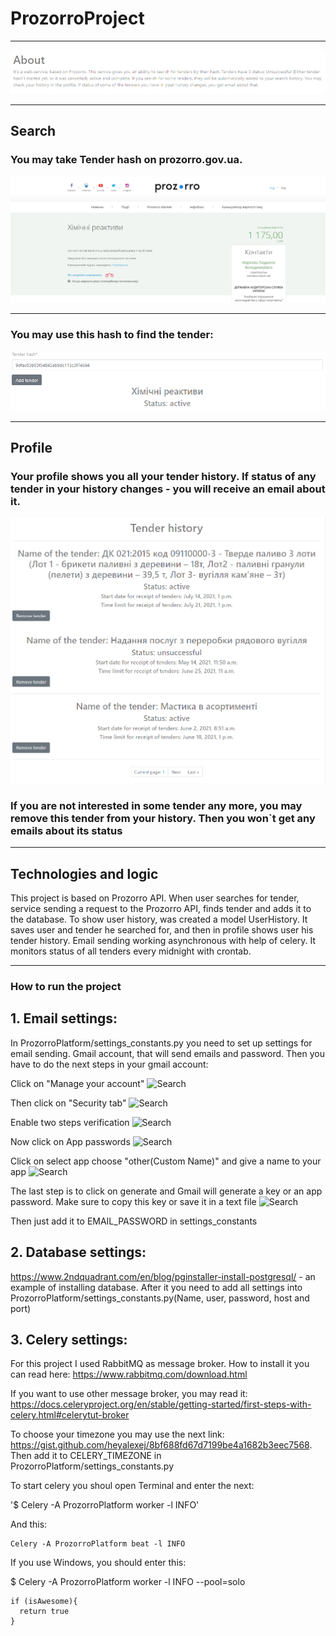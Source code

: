 # ProzorroProject
____
![About](https://github.com/Alekseev0/images/blob/main/About.PNG)
____
## Search
### You may take Tender hash on prozorro.gov.ua.

![Prozorro](https://github.com/Alekseev0/images/blob/main/Prozorro.gov.ua.PNG)

____

### You may use this hash to find the tender:

![Search](https://github.com/Alekseev0/images/blob/main/TenderSearch.PNG)

____
## Profile
###  Your profile shows you all your tender history. If status of any tender in your history changes - you will receive an email about it.

![Search](https://github.com/Alekseev0/images/blob/main/Profile.PNG)

###  If you are not interested in some tender any more, you may remove this tender from your history. Then you won`t get any emails about its status
____
## Technologies and logic

This project is based on Prozorro API. When user searches for tender, service sending a request to the Prozorro API, finds tender and adds it to the database. 
To show user history, was created a model UserHistory. It saves user and tender he searched for, and then in profile shows user his tender history.
Email sending working asynchronous with help of celery. It monitors status of all tenders every midnight with crontab.

____
### How to run the project

## 1. Email settings:
In ProzorroPlatform/settings_constants.py you need to set up settings for email sending. Gmail account, that will send emails and password. Then you have to do the next steps in your gmail account:

Click on "Manage your account"
![Search](https://res.cloudinary.com/practicaldev/image/fetch/s--fE1hYfre--/c_limit%2Cf_auto%2Cfl_progressive%2Cq_auto%2Cw_880/https://snipboard.io/L58jDC.jpg)

Then click on "Security tab"
![Search](https://res.cloudinary.com/practicaldev/image/fetch/s--ZlEawP28--/c_limit%2Cf_auto%2Cfl_progressive%2Cq_auto%2Cw_880/https://lh3.googleusercontent.com/pw/ACtC-3e_6aPStbMIv0ANp4Iu6OMfDlwZKfWxKUjyqb_REB5m3dCrtG3jAsMaGZ013K8M5jMy3crB9FtoR7Il54aBh7kcM8RqJed6gDIHfFSWxbYeJfC7NXbihFby3fp2Vkw7cJQyeF0m-dJKQgMScsPXoH5h%3Dw1888-h861-no%3Fauthuser%3D0)

Enable two steps verification
![Search](https://res.cloudinary.com/practicaldev/image/fetch/s--9JGiAb33--/c_limit%2Cf_auto%2Cfl_progressive%2Cq_auto%2Cw_880/https://lh3.googleusercontent.com/pw/ACtC-3eWoQjfXlmn1lYATXGi8KKOAoslgdvuK6pXA1VmerWuQWl46ELbqQ4OrpjGdQxVwqWfjnnKMYSYTYtwwxRAU3H266JyOxZ6aH3Srhp33lHregF5GoV-ZWxnoR4WguJtAiavzTvIM_Xxr2EgLpXEae1g%3Dw1913-h867-no%3Fauthuser%3D0)


Now click on App passwords
![Search](https://res.cloudinary.com/practicaldev/image/fetch/s--zHFKbsT3--/c_limit%2Cf_auto%2Cfl_progressive%2Cq_auto%2Cw_880/https://lh3.googleusercontent.com/pw/ACtC-3dMYd_TZpn5IbXTP2YgX6cGcGR-PgY5MXSNugjMn-MNfwzLV-78-ZdGzJhfN4YXN4zX2M7VSRMD9eZCPNnItFik3akf6D7CObjRFGY8M_VPIVkkkEmoCu7-h1Xs8LRuDNG97AYZzM8H_Ylst9CE_4pK%3Dw1913-h867-no%3Fauthuser%3D0)

Click on select app choose "other(Custom Name)" and give a name to your app
![Search](https://res.cloudinary.com/practicaldev/image/fetch/s--z4ZHmmg0--/c_limit%2Cf_auto%2Cfl_progressive%2Cq_auto%2Cw_880/https://lh3.googleusercontent.com/pw/ACtC-3c-yMkJ2aq5EER9h7BEuN5-TpwPN1OlNKppFhP0uyOjRfcNMtLX0-MflzIKxkbG0-DCnGF7mWMBeVLjni1y9k_KWyLBYexHiriP3rAxol2Q_tu5Zv5ZVfG1sOkxViQOCr9UlNZf__1p73TiYhBGCi_-%3Dw1916-h866-no%3Fauthuser%3D0)

The last step is to click on generate and Gmail will generate a key or an app password. Make sure to copy this key or save it in a text file
![Search](https://res.cloudinary.com/practicaldev/image/fetch/s--Od2oNBNn--/c_limit%2Cf_auto%2Cfl_progressive%2Cq_auto%2Cw_880/https://lh3.googleusercontent.com/pw/ACtC-3cch9URVsSAod-iG5bYAr4eitVATszD4mQkDXSuJEKfEkB587rrhKT409WahJTbYRH8Oz6_6EL4B_Jbhb6q70vRVDnn8Rqht2nkn0EgQfzr6usptPsXf4wnhjPV-XU2qgumfxRCs3mLNGFCYMkVYyGW%3Dw1916-h866-no%3Fauthuser%3D0)

Then just add it to EMAIL_PASSWORD in settings_constants


## 2. Database settings:

https://www.2ndquadrant.com/en/blog/pginstaller-install-postgresql/ - an example of installing database. After it you need to add all settings into ProzorroPlatform/settings_constants.py(Name, user, password, host and port)

## 3. Celery settings:

For this project I used RabbitMQ as message broker. How to install it you can read here: https://www.rabbitmq.com/download.html


If you want to use other message broker, you may read it: https://docs.celeryproject.org/en/stable/getting-started/first-steps-with-celery.html#celerytut-broker


To choose your timezone you may use the next link: https://gist.github.com/heyalexej/8bf688fd67d7199be4a1682b3eec7568. Then add it to CELERY_TIMEZONE in ProzorroPlatform/settings_constants.py

To start celery you shoul open Terminal and enter the next:


'$ Celery -A ProzorroPlatform worker -l INFO'


And this:

```
Celery -A ProzorroPlatform beat -l INFO
```


If you use Windows, you should enter this:


  $ Celery -A ProzorroPlatform worker -l INFO --pool=solo





```
if (isAwesome){
  return true
}
```







